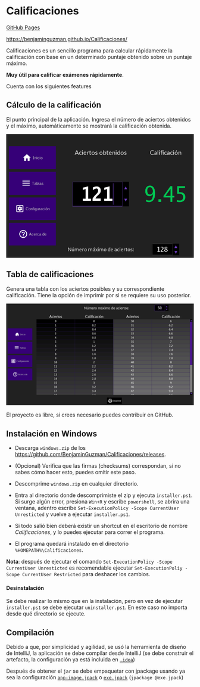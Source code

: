 # Calificaciones

[GitHub Pages](https://benjaminguzman.github.io/Calificaciones/)

https://benjaminguzman.github.io/Calificaciones/



Calificaciones es un sencillo programa para calcular rápidamente la calificación con base en un determinado puntaje obtenido sobre un puntaje máximo.

**Muy útil para calificar exámenes rápidamente**.

Cuenta con los siguientes features

## Cálculo de la calificación

El punto principal de la aplicación. Ingresa el número de aciertos obtenidos y el máximo, automáticamente se mostrará la calificación obtenida.

![Image](img/inicio.png "Inicio")

## Tabla de calificaciones

Genera una tabla con los aciertos posibles y su correspondiente calificación. Tiene la opción de imprimir por si se requiere su uso posterior.

![Image](img/tablas.png "Tablas")

El proyecto es libre, si crees necesario puedes contribuir en GitHub.

## Instalación en Windows

- Descarga `windows.zip` de los https://github.com/BenjaminGuzman/Calificaciones/releases.

- (Opcional) Verifica que las firmas (checksums) correspondan, si no sabes cómo hacer esto, puedes omitir este paso.

- Descomprime `windows.zip` en cualquier directorio.

- Entra al directorio donde descomprimiste el zip y ejecuta `installer.ps1`. Si surge algún error, presiona `Win+R` y escribe `powershell`, se abrira una ventana, adentro escribe `Set-ExecutionPolicy -Scope CurrentUser Unresticted` y vuelve a ejecutar `installer.ps1`.

- Si todo salió bien deberá existir un shortcut en el escritorio de nombre _Calificaciones_, y lo puedes ejecutar para correr el programa.

- El programa quedará instalado en el directorio `%HOMEPATH%\Calificaciones`.

**Nota**: después de ejecutar el comando `Set-ExecutionPolicy -Scope CurrentUser Unresticted` es recomendable ejecutar `Set-ExecutionPoliy -Scope CurrentUser Restricted` para deshacer los cambios.

#### Desinstalación

Se debe realizar lo mismo que en la instalación, pero en vez de ejecutar `installer.ps1` se debe ejecutar `uninstaller.ps1`. En este caso no importa desde qué directorio se ejecute.

## Compilación

Debido a que, por simplicidad y agilidad, se usó la herramienta de diseño de IntelliJ, la aplicación se debe compilar
desde IntelliJ (se debe construir el artefacto, la configuración ya está incluida en [`.idea`](.idea))

Después de obtener el `jar` se debe empaquetar con jpackage usando ya sea la configuración [`app-image.jpack`](app-image.jpack)
o [`exe.jpack`](exe.jpack) (`jpackage @exe.jpack`)
